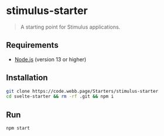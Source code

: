 # stimulus-starter

> A starting point for Stimulus applications.



## Requirements

- [Node.js](https://nodejs.org) (version 13 or higher)

## Installation

```bash
git clone https://code.webb.page/Starters/stimulus-starter
cd svelte-starter && rm -rf .git && npm i
```

## Run
```bash
npm start
```
